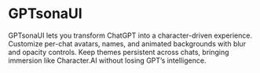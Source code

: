 # GPTsonaUI
GPTsonaUI lets you transform ChatGPT into a character-driven experience. Customize per-chat avatars, names, and animated backgrounds with blur and opacity controls. Keep themes persistent across chats, bringing immersion like Character.AI without losing GPT’s intelligence.
